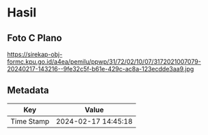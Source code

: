 # Hasil

## Foto C Plano

https://sirekap-obj-formc.kpu.go.id/a4ea/pemilu/ppwp/31/72/02/10/07/3172021007079-20240217-143216--9fe32c5f-b61e-429c-ac8a-123ecdde3aa9.jpg


## Metadata

| Key        | Value               |
| ---------- | ------------------- |
| Time Stamp | 2024-02-17 14:45:18 |



